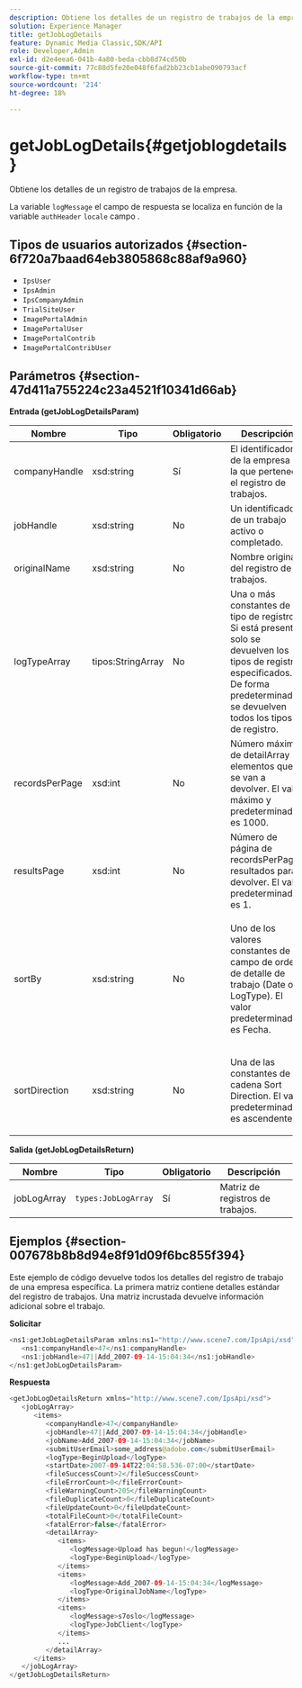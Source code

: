 ```yaml
---
description: Obtiene los detalles de un registro de trabajos de la empresa.
solution: Experience Manager
title: getJobLogDetails
feature: Dynamic Media Classic,SDK/API
role: Developer,Admin
exl-id: d2e4eea6-041b-4a80-beda-cbb8d74cd50b
source-git-commit: 77c88d5fe20e048f6fad2bb23cb1abe090793acf
workflow-type: tm+mt
source-wordcount: '214'
ht-degree: 18%

---
```


# getJobLogDetails{#getjoblogdetails}

Obtiene los detalles de un registro de trabajos de la empresa.

La variable `logMessage` el campo de respuesta se localiza en función de la variable `authHeader` `locale` campo .

## Tipos de usuarios autorizados {#section-6f720a7baad64eb3805868c88af9a960}

* `IpsUser`
* `IpsAdmin`
* `IpsCompanyAdmin`
* `TrialSiteUser`
* `ImagePortalAdmin`
* `ImagePortalUser`
* `ImagePortalContrib`
* `ImagePortalContribUser`

## Parámetros {#section-47d411a755224c23a4521f10341d66ab}

**Entrada (getJobLogDetailsParam)**

<table id="table_A77122D73F684B3F8F5AFA1C11C189ED"> 
 <thead> 
  <tr> 
   <th colname="col1" class="entry"> Nombre </th> 
   <th colname="col2" class="entry"> Tipo </th> 
   <th colname="col3" class="entry"> Obligatorio </th> 
   <th colname="col4" class="entry"> Descripción </th> 
  </tr> 
 </thead>
 <tbody> 
  <tr> 
   <td colname="col1"> <span class="codeph"> <span class="varname"> companyHandle</span> </span> </td> 
   <td colname="col2"> <span class="codeph"> xsd:string</span> </td> 
   <td colname="col3"> Sí </td> 
   <td colname="col4"> El identificador de la empresa a la que pertenece el registro de trabajos. </td> 
  </tr> 
  <tr> 
   <td colname="col1"> <span class="codeph"> <span class="varname"> jobHandle</span> </span> </td> 
   <td colname="col2"> <span class="codeph"> xsd:string</span> </td> 
   <td colname="col3"> No </td> 
   <td colname="col4"> Un identificador de un trabajo activo o completado. </td> 
  </tr> 
  <tr> 
   <td colname="col1"> <span class="codeph"> <span class="varname"> originalName</span> </span> </td> 
   <td colname="col2"> <span class="codeph"> xsd:string</span> </td> 
   <td colname="col3"> No </td> 
   <td colname="col4"> Nombre original del registro de trabajos. </td> 
  </tr> 
  <tr> 
   <td colname="col1"> <span class="codeph"> <span class="varname"> logTypeArray</span> </span> </td> 
   <td colname="col2"> <span class="codeph"> tipos:StringArray</span> </td> 
   <td colname="col3"> No </td> 
   <td colname="col4"> Una o más constantes de tipo de registro. Si está presente, solo se devuelven los tipos de registro especificados. De forma predeterminada, se devuelven todos los tipos de registro. </td> 
  </tr> 
  <tr> 
   <td colname="col1"> <span class="codeph"> <span class="varname"> recordsPerPage</span> </span> </td> 
   <td colname="col2"> <span class="codeph"> xsd:int</span> </td> 
   <td colname="col3"> No </td> 
   <td colname="col4">Número máximo de <span class="codeph"> detailArray</span> elementos que se van a devolver. El valor máximo y predeterminado es 1000. </td> 
  </tr> 
  <tr> 
   <td colname="col1"> <span class="codeph"> <span class="varname"> resultsPage</span> </span> </td> 
   <td colname="col2"> <span class="codeph"> xsd:int</span> </td> 
   <td colname="col3"> No </td> 
   <td colname="col4">Número de página de <span class="codeph"> recordsPerPage</span>-resultados para devolver. El valor predeterminado es 1. </td> 
  </tr> 
  <tr> 
   <td colname="col1"> <span class="codeph"> <span class="varname"> sortBy</span> </span> </td> 
   <td colname="col2"> <span class="codeph"> xsd:string</span> </td> 
   <td colname="col3"> No </td> 
   <td colname="col4"> <p>Uno de los valores constantes de campo de orden de detalle de trabajo (Date o LogType). El valor predeterminado es Fecha. </p> </td> 
  </tr> 
  <tr> 
   <td colname="col1"> <span class="codeph"> <span class="varname"> sortDirection</span> </span> </td> 
   <td colname="col2"> <span class="codeph"> xsd:string</span> </td> 
   <td colname="col3"> No </td> 
   <td colname="col4"> <p>Una de las constantes de cadena Sort Direction. El valor predeterminado es ascendente. </p> </td> 
  </tr> 
 </tbody> 
</table>

**Salida (getJobLogDetailsReturn)**

| Nombre | Tipo | Obligatorio | Descripción |
|---|---|---|---|
| jobLogArray | `types:JobLogArray` | Sí | Matriz de registros de trabajos. |

## Ejemplos {#section-007678b8b8d94e8f91d09f6bc855f394}

Este ejemplo de código devuelve todos los detalles del registro de trabajo de una empresa específica. La primera matriz contiene detalles estándar del registro de trabajos. Una matriz incrustada devuelve información adicional sobre el trabajo.

**Solicitar**

```java
<ns1:getJobLogDetailsParam xmlns:ns1="http://www.scene7.com/IpsApi/xsd">
   <ns1:companyHandle>47</ns1:companyHandle>
   <ns1:jobHandle>47||Add_2007-09-14-15:04:34</ns1:jobHandle>
</ns1:getJobLogDetailsParam>
```

**Respuesta**

```java
<getJobLogDetailsReturn xmlns="http://www.scene7.com/IpsApi/xsd">
   <jobLogArray>
      <items>
         <companyHandle>47</companyHandle>
         <jobHandle>47||Add_2007-09-14-15:04:34</jobHandle>
         <jobName>Add_2007-09-14-15:04:34</jobName>
         <submitUserEmail>some_address@adobe.com</submitUserEmail>
         <logType>BeginUpload</logType>
         <startDate>2007-09-14T22:04:58.536-07:00</startDate>
         <fileSuccessCount>2</fileSuccessCount>
         <fileErrorCount>0</fileErrorCount>
         <fileWarningCount>205</fileWarningCount>
         <fileDuplicateCount>0</fileDuplicateCount>
         <fileUpdateCount>0</fileUpdateCount>
         <totalFileCount>0</totalFileCount>
         <fatalError>false</fatalError>
         <detailArray>
            <items>
               <logMessage>Upload has begun!</logMessage>
               <logType>BeginUpload</logType>
            </items>
            <items>
               <logMessage>Add_2007-09-14-15:04:34</logMessage>
               <logType>OriginalJobName</logType>
            </items>
            <items>
               <logMessage>s7oslo</logMessage>
               <logType>JobClient</logType>
            </items>
            ...
         </detailArray>
      </items>
   </jobLogArray>
</getJobLogDetailsReturn>
```
